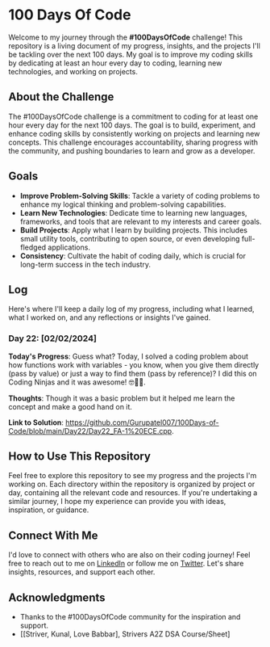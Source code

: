 # 100 Days Of Code

Welcome to my journey through the **#100DaysOfCode** challenge! This repository is a living document of my progress, insights, and the projects I'll be tackling over the next 100 days. My goal is to improve my coding skills by dedicating at least an hour every day to coding, learning new technologies, and working on projects.

## About the Challenge

The #100DaysOfCode challenge is a commitment to coding for at least one hour every day for the next 100 days. The goal is to build, experiment, and enhance coding skills by consistently working on projects and learning new concepts. This challenge encourages accountability, sharing progress with the community, and pushing boundaries to learn and grow as a developer.

## Goals

- **Improve Problem-Solving Skills**: Tackle a variety of coding problems to enhance my logical thinking and problem-solving capabilities.
- **Learn New Technologies**: Dedicate time to learning new languages, frameworks, and tools that are relevant to my interests and career goals.
- **Build Projects**: Apply what I learn by building projects. This includes small utility tools, contributing to open source, or even developing full-fledged applications.
- **Consistency**: Cultivate the habit of coding daily, which is crucial for long-term success in the tech industry.

## Log

Here's where I'll keep a daily log of my progress, including what I learned, what I worked on, and any reflections or insights I've gained.

### Day 22: [02/02/2024]

**Today's Progress**: Guess what? Today, I solved a coding problem about how functions work with variables - you know, when you give them directly (pass by value) or just a way to find them (pass by reference)? I did this on Coding Ninjas and it was awesome! 🤓👩‍💻.

**Thoughts**: Though it was a basic problem but it helped me learn the concept and make a good hand on it.

**Link to Solution**: https://github.com/Gurupatel007/100Days-of-Code/blob/main/Day22/Day22_FA-1%20ECE.cpp.

## How to Use This Repository

Feel free to explore this repository to see my progress and the projects I'm working on. Each directory within the repository is organized by project or day, containing all the relevant code and resources. If you're undertaking a similar journey, I hope my experience can provide you with ideas, inspiration, or guidance.

## Connect With Me

I'd love to connect with others who are also on their coding journey! Feel free to reach out to me on [LinkedIn](www.linkedin.com/in/guru-patel-42423b219) or follow me on [Twitter](https://twitter.com/Gurupat11727321). Let's share insights, resources, and support each other.

## Acknowledgments

- Thanks to the #100DaysOfCode community for the inspiration and support.
- [[Striver, Kunal, Love Babbar], Strivers A2Z DSA Course/Sheet]

